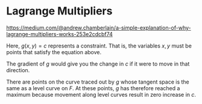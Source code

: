 # Lagrange Multipliers
https://medium.com/@andrew.chamberlain/a-simple-explanation-of-why-lagrange-multipliers-works-253e2cdcbf74

Here, $g(x,y)=c$ represents a constraint. That is, the variables $x,y$ must be points that satisfy the equation above.

The gradient of $g$ would give you the change in $c$ if it were to move in that direction.

There are points on the curve traced out by $g$ whose tangent space is the same as a level curve on $F$. At these points, $g$ has therefore reached a maximum because movement along level curves result in zero increase in $c$.
